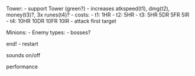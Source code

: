 Tower:
    - support Tower (green?)
        - increases atkspeed(t1), dmg(t2), money(t3)?, 3x runes(t4)?
        - costs:
            - t1: 1HR
            - t2: 5HR
            - t3: 5HR 5DR 5FR 5IR
            - t4: 10HR 10DR 10FR 10IR
    - attack first target

Minions:
    - Enemy types:
        - bosses?

end!
    - restart

sounds on/off

performance